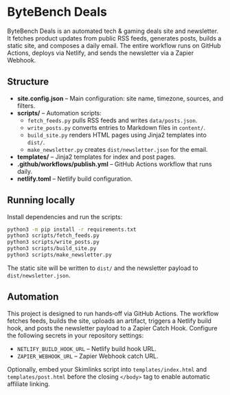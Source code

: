 # ByteBench Deals

ByteBench Deals is an automated tech & gaming deals site and newsletter. It
fetches product updates from public RSS feeds, generates posts, builds a static
site, and composes a daily email. The entire workflow runs on GitHub
Actions, deploys via Netlify, and sends the newsletter via a Zapier Webhook.

## Structure

- **site.config.json** – Main configuration: site name, timezone, sources, and filters.
- **scripts/** – Automation scripts:
  - `fetch_feeds.py` pulls RSS feeds and writes `data/posts.json`.
  - `write_posts.py` converts entries to Markdown files in `content/`.
  - `build_site.py` renders HTML pages using Jinja2 templates into `dist/`.
  - `make_newsletter.py` creates `dist/newsletter.json` for the email.
- **templates/** – Jinja2 templates for index and post pages.
- **.github/workflows/publish.yml** – GitHub Actions workflow that runs daily.
- **netlify.toml** – Netlify build configuration.

## Running locally

Install dependencies and run the scripts:

```bash
python3 -m pip install -r requirements.txt
python3 scripts/fetch_feeds.py
python3 scripts/write_posts.py
python3 scripts/build_site.py
python3 scripts/make_newsletter.py
```

The static site will be written to `dist/` and the newsletter payload to
`dist/newsletter.json`.

## Automation

This project is designed to run hands‑off via GitHub Actions. The workflow
fetches feeds, builds the site, uploads an artifact, triggers a Netlify build
hook, and posts the newsletter payload to a Zapier Catch Hook. Configure the
following secrets in your repository settings:

- `NETLIFY_BUILD_HOOK_URL` – Netlify build hook URL.
- `ZAPIER_WEBHOOK_URL` – Zapier Webhook catch URL.

Optionally, embed your Skimlinks script into `templates/index.html` and
`templates/post.html` before the closing `</body>` tag to enable automatic
affiliate linking.
